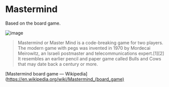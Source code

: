 # Mastermind

Based on the board game.

![image](https://upload.wikimedia.org/wikipedia/commons/2/2d/Mastermind.jpg)

> Mastermind or Master Mind is a code-breaking game for two players. The modern game with pegs was invented in 1970 by Mordecai Meirowitz, an Israeli postmaster and telecommunications expert.[1][2] It resembles an earlier pencil and paper game called Bulls and Cows that may date back a century or more.

[Mastermind board game — Wikipedia](https://en.wikipedia.org/wiki/Mastermind_(board_game)
